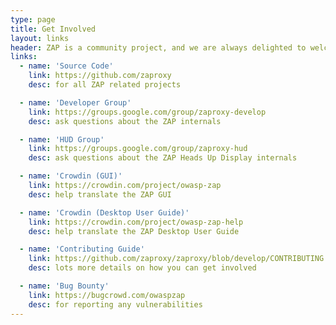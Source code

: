 ```yaml
---
type: page
title: Get Involved
layout: links
header: ZAP is a community project, and we are always delighted to welcome new contributors!
links:
  - name: 'Source Code'
    link: https://github.com/zaproxy
    desc: for all ZAP related projects

  - name: 'Developer Group'
    link: https://groups.google.com/group/zaproxy-develop
    desc: ask questions about the ZAP internals 

  - name: 'HUD Group'
    link: https://groups.google.com/group/zaproxy-hud
    desc: ask questions about the ZAP Heads Up Display internals 

  - name: 'Crowdin (GUI)'
    link: https://crowdin.com/project/owasp-zap
    desc: help translate the ZAP GUI 

  - name: 'Crowdin (Desktop User Guide)'
    link: https://crowdin.com/project/owasp-zap-help
    desc: help translate the ZAP Desktop User Guide

  - name: 'Contributing Guide'
    link: https://github.com/zaproxy/zaproxy/blob/develop/CONTRIBUTING.md
    desc: lots more details on how you can get involved 

  - name: 'Bug Bounty'
    link: https://bugcrowd.com/owaspzap
    desc: for reporting any vulnerabilities 
---
```

